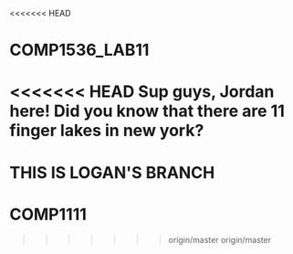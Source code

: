 <<<<<<< HEAD
# COMP1536_LAB11
<<<<<<< HEAD
Sup guys, Jordan here!
Did you know that there are 11 finger lakes in new york?
=======
THIS IS LOGAN'S BRANCH
=======
# COMP1111
>>>>>>> origin/master
>>>>>>> origin/master

